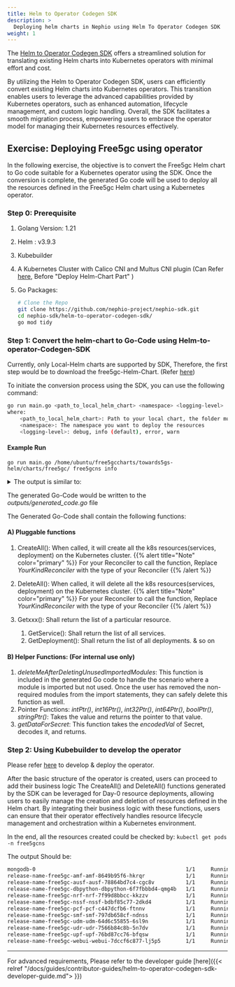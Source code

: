 ```yaml
---
title: Helm to Operator Codegen SDK
description: >
  Deploying helm charts in Nephio using Helm To Operator Codegen SDK
weight: 1
---
```


The [Helm to Operator Codegen SDK](https://github.com/nephio-project/nephio-sdk/tree/main/helm-to-operator-codegen-sdk)
offers a streamlined solution for translating existing Helm charts into Kubernetes operators with minimal effort and
cost.

By utilizing the Helm to Operator Codegen SDK, users can efficiently convert existing Helm charts into Kubernetes
operators. This transition enables users to leverage the advanced capabilities provided by Kubernetes operators, such as
enhanced automation, lifecycle management, and custom logic handling. Overall, the SDK facilitates a smooth migration
process, empowering users to embrace the operator model for managing their Kubernetes resources effectively.

## Exercise: Deploying Free5gc using operator

In the following exercise, the objective is to convert the Free5gc Helm chart to Go code suitable for a Kubernetes
operator using the SDK. Once the conversion is complete, the generated Go code will be used to deploy all the resources
defined in the Free5gc Helm chart using a Kubernetes operator.

### Step 0: Prerequisite

1. Golang Version: 1.21
2. Helm : v3.9.3
3. Kubebuilder
4. A Kubernetes Cluster with Calico CNI and Multus CNI plugin (Can Refer
   [here](https://medium.com/rahasak/deploying-5g-core-network-with-free5gc-kubernets-and-helm-charts-29741cea3922),
   Before "Deploy Helm-Chart Part" )
5. Go Packages:

    ```bash
    # Clone the Repo
    git clone https://github.com/nephio-project/nephio-sdk.git
    cd nephio-sdk/helm-to-operator-codegen-sdk/
    go mod tidy
    ```

### Step 1: Convert the helm-chart to Go-Code using Helm-to-operator-Codegen-SDK

Currently, only Local-Helm charts are supported by SDK, Therefore, the first step would be to download the
free5gc-Helm-Chart. (Refer [here](https://github.com/Orange-OpenSource/towards5gs-helm/tree/main))

To initiate the conversion process using the SDK, you can use the following command:

```bash
go run main.go <path_to_local_helm_chart> <namespace> <logging-level>
where:
    <path_to_local_helm_chart>: Path to your local chart, the folder must contain a chart.yaml file.
    <namespace>: The namespace you want to deploy the resources
    <logging-level>: debug, info (default), error, warn

```


#### Example Run

```
go run main.go /home/ubuntu/free5gccharts/towards5gs-helm/charts/free5gc/ free5gcns info
```
<details>
<summary>The output is similar to:</summary>

```bash
INFO[0000] free5gcns ../../testing_helpers/free5gc_helm_chart/towards5gs-helm/charts/free5gc/
INFO[0000]  ----------------- Converting Helm to Yaml --------------------------
WARN[0000] Duplication Detected in Struct Mapping | For Preconditions
WARN[0000] Duplication Detected in Struct Mapping | For ConditionStatus
WARN[0000] Duplication Detected in Enum Mapping | For ConditionStatus
INFO[0000] CurFile --> | temp/templated/free5gc/charts/free5gc-amf/templates/amf-configmap.yaml
INFO[0000]  Current KRM Resource| Kind : ConfigMap| YamlFilePath : temp/templated/free5gc/charts/free5gc-amf/templates/amf-configmap.yaml
INFO[0000]       Converting Runtime to Json Completed
INFO[0000]       Converting Json to String Completed
INFO[0000] CurFile --> | temp/templated/free5gc/charts/free5gc-amf/templates/amf-deployment.yaml
INFO[0000]  Current KRM Resource| Kind : Deployment| YamlFilePath : temp/templated/free5gc/charts/free5gc-amf/templates/amf-deployment.yaml
INFO[0000]       Converting Runtime to Json Completed
INFO[0000]       Converting Json to String Completed
INFO[0000] CurFile --> | temp/templated/free5gc/charts/free5gc-amf/templates/amf-hpa.yaml
ERRO[0000] Unable to convert yaml to unstructured |Object 'Kind' is missing in 'null'
INFO[0000] CurFile --> | temp/templated/free5gc/charts/free5gc-amf/templates/amf-ingress.yaml
ERRO[0000] Unable to convert yaml to unstructured |Object 'Kind' is missing in 'null'
INFO[0000] CurFile --> | temp/templated/free5gc/charts/free5gc-amf/templates/amf-n2-nad.yaml
INFO[0000] Kind | NetworkAttachmentDefinition Would Be Treated as Third Party Kind
INFO[0000]       Converting Unstructured to String Completed
INFO[0000] CurFile --> | temp/templated/free5gc/charts/free5gc-amf/templates/amf-service.yaml
INFO[0000]  Current KRM Resource| Kind : Service| YamlFilePath : temp/templated/free5gc/charts/free5gc-amf/templates/amf-service.yaml
INFO[0000]       Converting Runtime to Json Completed
INFO[0000]       Converting Json to String Completed
INFO[0000] CurFile --> | temp/templated/free5gc/charts/free5gc-ausf/templates/ausf-configmap.yaml
INFO[0000]  Current KRM Resource| Kind : ConfigMap| YamlFilePath : temp/templated/free5gc/charts/free5gc-ausf/templates/ausf-configmap.yaml
INFO[0000]       Converting Runtime to Json Completed
INFO[0000]       Converting Json to String Completed
INFO[0000] CurFile --> | temp/templated/free5gc/charts/free5gc-ausf/templates/ausf-deployment.yaml
INFO[0000]  Current KRM Resource| Kind : Deployment| YamlFilePath : temp/templated/free5gc/charts/free5gc-ausf/templates/ausf-deployment.yaml
INFO[0000]       Converting Runtime to Json Completed
INFO[0000]       Converting Json to String Completed
INFO[0000] CurFile --> | temp/templated/free5gc/charts/free5gc-ausf/templates/ausf-hpa.yaml
ERRO[0000] Unable to convert yaml to unstructured |Object 'Kind' is missing in 'null'
INFO[0000] CurFile --> | temp/templated/free5gc/charts/free5gc-ausf/templates/ausf-ingress.yaml
ERRO[0000] Unable to convert yaml to unstructured |Object 'Kind' is missing in 'null'
INFO[0000] CurFile --> | temp/templated/free5gc/charts/free5gc-ausf/templates/ausf-service.yaml
INFO[0000]  Current KRM Resource| Kind : Service| YamlFilePath : temp/templated/free5gc/charts/free5gc-ausf/templates/ausf-service.yaml
INFO[0000]       Converting Runtime to Json Completed
INFO[0000]       Converting Json to String Completed
INFO[0000] CurFile --> | temp/templated/free5gc/charts/free5gc-dbpython/templates/dbpython-deployment.yaml
INFO[0000]  Current KRM Resource| Kind : Deployment| YamlFilePath : temp/templated/free5gc/charts/free5gc-dbpython/templates/dbpython-deployment.yaml
INFO[0000]       Converting Runtime to Json Completed
INFO[0000]       Converting Json to String Completed
INFO[0000] CurFile --> | temp/templated/free5gc/charts/free5gc-nrf/templates/nrf-configmap.yaml
INFO[0000]  Current KRM Resource| Kind : ConfigMap| YamlFilePath : temp/templated/free5gc/charts/free5gc-nrf/templates/nrf-configmap.yaml
INFO[0000]       Converting Runtime to Json Completed
INFO[0000]       Converting Json to String Completed
INFO[0000] CurFile --> | temp/templated/free5gc/charts/free5gc-nrf/templates/nrf-deployment.yaml
INFO[0000]  Current KRM Resource| Kind : Deployment| YamlFilePath : temp/templated/free5gc/charts/free5gc-nrf/templates/nrf-deployment.yaml
INFO[0000]       Converting Runtime to Json Completed
INFO[0000]       Converting Json to String Completed
INFO[0000] CurFile --> | temp/templated/free5gc/charts/free5gc-nrf/templates/nrf-hpa.yaml
ERRO[0000] Unable to convert yaml to unstructured |Object 'Kind' is missing in 'null'
INFO[0000] CurFile --> | temp/templated/free5gc/charts/free5gc-nrf/templates/nrf-ingress.yaml
ERRO[0000] Unable to convert yaml to unstructured |Object 'Kind' is missing in 'null'
INFO[0000] CurFile --> | temp/templated/free5gc/charts/free5gc-nrf/templates/nrf-service.yaml
INFO[0000]  Current KRM Resource| Kind : Service| YamlFilePath : temp/templated/free5gc/charts/free5gc-nrf/templates/nrf-service.yaml
INFO[0000]       Converting Runtime to Json Completed
INFO[0000]       Converting Json to String Completed
INFO[0000] CurFile --> | temp/templated/free5gc/charts/free5gc-nssf/templates/nssf-configmap.yaml
INFO[0000]  Current KRM Resource| Kind : ConfigMap| YamlFilePath : temp/templated/free5gc/charts/free5gc-nssf/templates/nssf-configmap.yaml
INFO[0000]       Converting Runtime to Json Completed
INFO[0000]       Converting Json to String Completed
INFO[0000] CurFile --> | temp/templated/free5gc/charts/free5gc-nssf/templates/nssf-deployment.yaml
INFO[0000]  Current KRM Resource| Kind : Deployment| YamlFilePath : temp/templated/free5gc/charts/free5gc-nssf/templates/nssf-deployment.yaml
INFO[0000]       Converting Runtime to Json Completed
INFO[0000]       Converting Json to String Completed
INFO[0000] CurFile --> | temp/templated/free5gc/charts/free5gc-nssf/templates/nssf-hpa.yaml
ERRO[0000] Unable to convert yaml to unstructured |Object 'Kind' is missing in 'null'
INFO[0000] CurFile --> | temp/templated/free5gc/charts/free5gc-nssf/templates/nssf-ingress.yaml
ERRO[0000] Unable to convert yaml to unstructured |Object 'Kind' is missing in 'null'
INFO[0000] CurFile --> | temp/templated/free5gc/charts/free5gc-nssf/templates/nssf-service.yaml
INFO[0000]  Current KRM Resource| Kind : Service| YamlFilePath : temp/templated/free5gc/charts/free5gc-nssf/templates/nssf-service.yaml
INFO[0000]       Converting Runtime to Json Completed
INFO[0000]       Converting Json to String Completed
INFO[0000] CurFile --> | temp/templated/free5gc/charts/free5gc-pcf/templates/pcf-configmap.yaml
INFO[0000]  Current KRM Resource| Kind : ConfigMap| YamlFilePath : temp/templated/free5gc/charts/free5gc-pcf/templates/pcf-configmap.yaml
INFO[0000]       Converting Runtime to Json Completed
INFO[0000]       Converting Json to String Completed
INFO[0000] CurFile --> | temp/templated/free5gc/charts/free5gc-pcf/templates/pcf-deployment.yaml
INFO[0000]  Current KRM Resource| Kind : Deployment| YamlFilePath : temp/templated/free5gc/charts/free5gc-pcf/templates/pcf-deployment.yaml
INFO[0000]       Converting Runtime to Json Completed
INFO[0000]       Converting Json to String Completed
INFO[0000] CurFile --> | temp/templated/free5gc/charts/free5gc-pcf/templates/pcf-hpa.yaml
ERRO[0000] Unable to convert yaml to unstructured |Object 'Kind' is missing in 'null'
INFO[0000] CurFile --> | temp/templated/free5gc/charts/free5gc-pcf/templates/pcf-ingress.yaml
ERRO[0000] Unable to convert yaml to unstructured |Object 'Kind' is missing in 'null'
INFO[0000] CurFile --> | temp/templated/free5gc/charts/free5gc-pcf/templates/pcf-service.yaml
INFO[0000]  Current KRM Resource| Kind : Service| YamlFilePath : temp/templated/free5gc/charts/free5gc-pcf/templates/pcf-service.yaml
INFO[0000]       Converting Runtime to Json Completed
INFO[0000]       Converting Json to String Completed
INFO[0000] CurFile --> | temp/templated/free5gc/charts/free5gc-smf/templates/smf-configmap.yaml
INFO[0000]  Current KRM Resource| Kind : ConfigMap| YamlFilePath : temp/templated/free5gc/charts/free5gc-smf/templates/smf-configmap.yaml
INFO[0000]       Converting Runtime to Json Completed
INFO[0000]       Converting Json to String Completed
INFO[0000] CurFile --> | temp/templated/free5gc/charts/free5gc-smf/templates/smf-deployment.yaml
INFO[0000]  Current KRM Resource| Kind : Deployment| YamlFilePath : temp/templated/free5gc/charts/free5gc-smf/templates/smf-deployment.yaml
INFO[0000]       Converting Runtime to Json Completed
INFO[0000]       Converting Json to String Completed
INFO[0000] CurFile --> | temp/templated/free5gc/charts/free5gc-smf/templates/smf-hpa.yaml
ERRO[0000] Unable to convert yaml to unstructured |Object 'Kind' is missing in 'null'
INFO[0000] CurFile --> | temp/templated/free5gc/charts/free5gc-smf/templates/smf-ingress.yaml
ERRO[0000] Unable to convert yaml to unstructured |Object 'Kind' is missing in 'null'
INFO[0000] CurFile --> | temp/templated/free5gc/charts/free5gc-smf/templates/smf-n4-nad.yaml
INFO[0000] Kind | NetworkAttachmentDefinition Would Be Treated as Third Party Kind
INFO[0000]       Converting Unstructured to String Completed
INFO[0000] CurFile --> | temp/templated/free5gc/charts/free5gc-smf/templates/smf-service.yaml
INFO[0000]  Current KRM Resource| Kind : Service| YamlFilePath : temp/templated/free5gc/charts/free5gc-smf/templates/smf-service.yaml
INFO[0000]       Converting Runtime to Json Completed
INFO[0000]       Converting Json to String Completed
INFO[0000] CurFile --> | temp/templated/free5gc/charts/free5gc-udm/templates/udm-configmap.yaml
INFO[0000]  Current KRM Resource| Kind : ConfigMap| YamlFilePath : temp/templated/free5gc/charts/free5gc-udm/templates/udm-configmap.yaml
INFO[0000]       Converting Runtime to Json Completed
INFO[0000]       Converting Json to String Completed
INFO[0000] CurFile --> | temp/templated/free5gc/charts/free5gc-udm/templates/udm-deployment.yaml
INFO[0000]  Current KRM Resource| Kind : Deployment| YamlFilePath : temp/templated/free5gc/charts/free5gc-udm/templates/udm-deployment.yaml
INFO[0000]       Converting Runtime to Json Completed
INFO[0000]       Converting Json to String Completed
INFO[0000] CurFile --> | temp/templated/free5gc/charts/free5gc-udm/templates/udm-hpa.yaml
ERRO[0000] Unable to convert yaml to unstructured |Object 'Kind' is missing in 'null'
INFO[0000] CurFile --> | temp/templated/free5gc/charts/free5gc-udm/templates/udm-ingress.yaml
ERRO[0000] Unable to convert yaml to unstructured |Object 'Kind' is missing in 'null'
INFO[0000] CurFile --> | temp/templated/free5gc/charts/free5gc-udm/templates/udm-service.yaml
INFO[0000]  Current KRM Resource| Kind : Service| YamlFilePath : temp/templated/free5gc/charts/free5gc-udm/templates/udm-service.yaml
INFO[0000]       Converting Runtime to Json Completed
INFO[0000]       Converting Json to String Completed
INFO[0000] CurFile --> | temp/templated/free5gc/charts/free5gc-udr/templates/udr-configmap.yaml
INFO[0000]  Current KRM Resource| Kind : ConfigMap| YamlFilePath : temp/templated/free5gc/charts/free5gc-udr/templates/udr-configmap.yaml
INFO[0000]       Converting Runtime to Json Completed
INFO[0000]       Converting Json to String Completed
INFO[0000] CurFile --> | temp/templated/free5gc/charts/free5gc-udr/templates/udr-deployment.yaml
INFO[0000]  Current KRM Resource| Kind : Deployment| YamlFilePath : temp/templated/free5gc/charts/free5gc-udr/templates/udr-deployment.yaml
INFO[0000]       Converting Runtime to Json Completed
INFO[0000]       Converting Json to String Completed
INFO[0000] CurFile --> | temp/templated/free5gc/charts/free5gc-udr/templates/udr-hpa.yaml
ERRO[0000] Unable to convert yaml to unstructured |Object 'Kind' is missing in 'null'
INFO[0000] CurFile --> | temp/templated/free5gc/charts/free5gc-udr/templates/udr-ingress.yaml
ERRO[0000] Unable to convert yaml to unstructured |Object 'Kind' is missing in 'null'
INFO[0000] CurFile --> | temp/templated/free5gc/charts/free5gc-udr/templates/udr-service.yaml
INFO[0000]  Current KRM Resource| Kind : Service| YamlFilePath : temp/templated/free5gc/charts/free5gc-udr/templates/udr-service.yaml
INFO[0000]       Converting Runtime to Json Completed
INFO[0000]       Converting Json to String Completed
INFO[0000] CurFile --> | temp/templated/free5gc/charts/free5gc-upf/templates/upf/upf-configmap.yaml
INFO[0000]  Current KRM Resource| Kind : ConfigMap| YamlFilePath : temp/templated/free5gc/charts/free5gc-upf/templates/upf/upf-configmap.yaml
INFO[0000]       Converting Runtime to Json Completed
INFO[0000]       Converting Json to String Completed
INFO[0000] CurFile --> | temp/templated/free5gc/charts/free5gc-upf/templates/upf/upf-deployment.yaml
INFO[0000]  Current KRM Resource| Kind : Deployment| YamlFilePath : temp/templated/free5gc/charts/free5gc-upf/templates/upf/upf-deployment.yaml
INFO[0000]       Converting Runtime to Json Completed
INFO[0000]       Converting Json to String Completed
INFO[0000] CurFile --> | temp/templated/free5gc/charts/free5gc-upf/templates/upf/upf-hpa.yaml
ERRO[0000] Unable to convert yaml to unstructured |Object 'Kind' is missing in 'null'
INFO[0000] CurFile --> | temp/templated/free5gc/charts/free5gc-upf/templates/upf-n3-nad.yaml
INFO[0000] Kind | NetworkAttachmentDefinition Would Be Treated as Third Party Kind
INFO[0000]       Converting Unstructured to String Completed
INFO[0000] CurFile --> | temp/templated/free5gc/charts/free5gc-upf/templates/upf-n4-nad.yaml
INFO[0000] Kind | NetworkAttachmentDefinition Would Be Treated as Third Party Kind
INFO[0000]       Converting Unstructured to String Completed
INFO[0000] CurFile --> | temp/templated/free5gc/charts/free5gc-upf/templates/upf-n6-nad.yaml
INFO[0000] Kind | NetworkAttachmentDefinition Would Be Treated as Third Party Kind
INFO[0000]       Converting Unstructured to String Completed
INFO[0000] CurFile --> | temp/templated/free5gc/charts/free5gc-upf/templates/upf-n9-nad.yaml
ERRO[0000] Unable to convert yaml to unstructured |Object 'Kind' is missing in 'null'
INFO[0000] CurFile --> | temp/templated/free5gc/charts/free5gc-upf/templates/upf1/upf1-configmap.yaml
ERRO[0000] Unable to convert yaml to unstructured |Object 'Kind' is missing in 'null'
INFO[0000] CurFile --> | temp/templated/free5gc/charts/free5gc-upf/templates/upf1/upf1-deployment.yaml
ERRO[0000] Unable to convert yaml to unstructured |Object 'Kind' is missing in 'null'
INFO[0000] CurFile --> | temp/templated/free5gc/charts/free5gc-upf/templates/upf1/upf1-hpa.yaml
ERRO[0000] Unable to convert yaml to unstructured |Object 'Kind' is missing in 'null'
INFO[0000] CurFile --> | temp/templated/free5gc/charts/free5gc-upf/templates/upf2/upf2-configmap.yaml
ERRO[0000] Unable to convert yaml to unstructured |Object 'Kind' is missing in 'null'
INFO[0000] CurFile --> | temp/templated/free5gc/charts/free5gc-upf/templates/upf2/upf2-deployment.yaml
ERRO[0000] Unable to convert yaml to unstructured |Object 'Kind' is missing in 'null'
INFO[0000] CurFile --> | temp/templated/free5gc/charts/free5gc-upf/templates/upf2/upf2-hpa.yaml
ERRO[0000] Unable to convert yaml to unstructured |Object 'Kind' is missing in 'null'
INFO[0000] CurFile --> | temp/templated/free5gc/charts/free5gc-upf/templates/upfb/upfb-configmap.yaml
ERRO[0000] Unable to convert yaml to unstructured |Object 'Kind' is missing in 'null'
INFO[0000] CurFile --> | temp/templated/free5gc/charts/free5gc-upf/templates/upfb/upfb-deployment.yaml
ERRO[0000] Unable to convert yaml to unstructured |Object 'Kind' is missing in 'null'
INFO[0000] CurFile --> | temp/templated/free5gc/charts/free5gc-upf/templates/upfb/upfb-hpa.yaml
ERRO[0000] Unable to convert yaml to unstructured |Object 'Kind' is missing in 'null'
INFO[0000] CurFile --> | temp/templated/free5gc/charts/free5gc-webui/templates/webui-configmap.yaml
INFO[0000]  Current KRM Resource| Kind : ConfigMap| YamlFilePath : temp/templated/free5gc/charts/free5gc-webui/templates/webui-configmap.yaml
INFO[0000]       Converting Runtime to Json Completed
INFO[0000]       Converting Json to String Completed
INFO[0000] CurFile --> | temp/templated/free5gc/charts/free5gc-webui/templates/webui-deployment.yaml
INFO[0000]  Current KRM Resource| Kind : Deployment| YamlFilePath : temp/templated/free5gc/charts/free5gc-webui/templates/webui-deployment.yaml
INFO[0000]       Converting Runtime to Json Completed
INFO[0000]       Converting Json to String Completed
INFO[0000] CurFile --> | temp/templated/free5gc/charts/free5gc-webui/templates/webui-hpa.yaml
ERRO[0000] Unable to convert yaml to unstructured |Object 'Kind' is missing in 'null'
INFO[0000] CurFile --> | temp/templated/free5gc/charts/free5gc-webui/templates/webui-ingress.yaml
ERRO[0000] Unable to convert yaml to unstructured |Object 'Kind' is missing in 'null'
INFO[0000] CurFile --> | temp/templated/free5gc/charts/free5gc-webui/templates/webui-service.yaml
INFO[0000]  Current KRM Resource| Kind : Service| YamlFilePath : temp/templated/free5gc/charts/free5gc-webui/templates/webui-service.yaml
INFO[0000]       Converting Runtime to Json Completed
INFO[0000]       Converting Json to String Completed
INFO[0000] CurFile --> | temp/templated/free5gc/charts/mongodb/templates/serviceaccount.yaml
INFO[0000]  Current KRM Resource| Kind : ServiceAccount| YamlFilePath : temp/templated/free5gc/charts/mongodb/templates/serviceaccount.yaml
INFO[0000]       Converting Runtime to Json Completed
INFO[0000]       Converting Json to String Completed
INFO[0000] CurFile --> | temp/templated/free5gc/charts/mongodb/templates/standalone/dep-sts.yaml
INFO[0000]  Current KRM Resource| Kind : StatefulSet| YamlFilePath : temp/templated/free5gc/charts/mongodb/templates/standalone/dep-sts.yaml
INFO[0000]       Converting Runtime to Json Completed
INFO[0000]       Converting Json to String Completed
INFO[0000] CurFile --> | temp/templated/free5gc/charts/mongodb/templates/standalone/svc.yaml
INFO[0000]  Current KRM Resource| Kind : Service| YamlFilePath : temp/templated/free5gc/charts/mongodb/templates/standalone/svc.yaml
INFO[0000]       Converting Runtime to Json Completed
INFO[0000]       Converting Json to String Completed
INFO[0000] ----------------- Writing GO Code ---------------------------------
INFO[0000] ----------------- Program Run Successful| Summary ---------------------------------
INFO[0000] Deployment            |11
INFO[0000] NetworkAttachmentDefinition           |5
INFO[0000] Service               |10
INFO[0000] ServiceAccount                |1
INFO[0000] StatefulSet           |1
INFO[0000] ConfigMap             |10

```
</details>

The generated Go-Code would be written to the *outputs/generated_code.go* file

The Generated Go-Code shall contain the following functions:

#### A) Pluggable functions

1. CreateAll():  When called, it will create all the k8s resources(services, deployment) on the Kubernetes cluster.
    {{% alert title="Note" color="primary" %}}
      For your Reconciler to call the function, Replace *YourKindReconciler* with the type of your Reconciler
    {{% /alert %}}

2. DeleteAll(): When called, it will delete all the k8s resources(services, deployment) on the Kubernetes cluster.
    {{% alert title="Note" color="primary" %}}
      For your Reconciler to call the function, Replace *YourKindReconciler* with the type of your Reconciler
    {{% /alert %}}
3. Getxxx(): Shall return the list of a particular resource.
    1. GetService(): Shall return the list of all services.
    2. GetDeployment(): Shall return the list of all deployments. & so on

#### B) Helper Functions: (For internal use only)

1. *deleteMeAfterDeletingUnusedImportedModules*: This function is included in the generated Go code to handle the
   scenario where a module is imported but not used. Once the user has removed the non-required modules from the import
   statements, they can safely delete this function as well.
2. Pointer Functions: *intPtr()*, *int16Ptr()*, *int32Ptr()*, *int64Ptr()*, *boolPtr()*, *stringPtr()*: Takes the value
   and returns the pointer to that value.
3. *getDataForSecret*: This function takes the *encodedVal* of Secret, decodes it, and returns.

### Step 2: Using Kubebuilder to develop the operator

Please refer [here](https://book.kubebuilder.io/quick-start) to develop & deploy the operator.

After the basic structure of the operator is created, users can proceed to add their business logic
The CreateAll() and DeleteAll() functions generated by the SDK can be leveraged for Day-0 resource deployments, allowing users to easily manage the creation and deletion of resources defined in the Helm chart. By integrating their business logic with these functions, users can ensure that their operator effectively handles resource lifecycle management and orchestration within a Kubernetes environment.

In the end, all the resources created could be checked by:
`kubectl get pods -n free5gcns`

The output Should be:

```bash
mongodb-0                                                1/1     Running             0          87m
release-name-free5gc-amf-amf-8649b95f6-hkrqr             1/1     Running             0          87m
release-name-free5gc-ausf-ausf-78864bd7c4-cgc8v          1/1     Running             0          87m
release-name-free5gc-dbpython-dbpython-6f7fbbbd4-qmg4b   1/1     Running             0          87m
release-name-free5gc-nrf-nrf-7f99d8bbcc-kkzzv            1/1     Running             0          87m
release-name-free5gc-nssf-nssf-bdbf85c77-2dkd4           1/1     Running             0          87m
release-name-free5gc-pcf-pcf-c447dcfb6-ftnnv             1/1     Running             0          87m
release-name-free5gc-smf-smf-797db658cf-ndnss            1/1     Running             0          87m
release-name-free5gc-udm-udm-64d6c55855-6sl9n            1/1     Running             0          87m
release-name-free5gc-udr-udr-7566b84c8b-5n7dv            1/1     Running             0          87m
release-name-free5gc-upf-upf-76bd87cc76-bfqsw            1/1     Running             0          87m
release-name-free5gc-webui-webui-7dccf6c877-lj5p5        1/1     Running             0          87m

```

----
For advanced requirements, Please refer to the developer guide [here]({{< relref "/docs/guides/contributor-guides/helm-to-operator-codegen-sdk-developer-guide.md"> }})